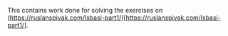 This contains work done for solving the exercises on
(https://ruslanspivak.com/lsbasi-part1/)[https://ruslanspivak.com/lsbasi-part1/].
